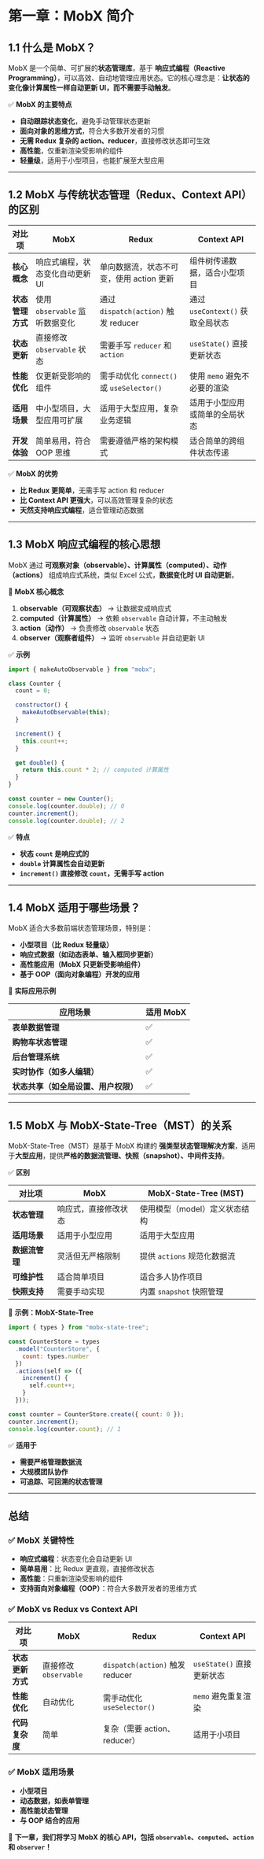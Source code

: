 # **第一章：MobX 简介**

## **1.1 什么是 MobX？**

MobX 是一个简单、可扩展的**状态管理库**，基于 **响应式编程（Reactive Programming）**，可以高效、自动地管理应用状态。它的核心理念是：**让状态的变化像计算属性一样自动更新 UI，而不需要手动触发**。

✅ **MobX 的主要特点**

- **自动跟踪状态变化**，避免手动管理状态更新
- **面向对象的思维方式**，符合大多数开发者的习惯
- **无需 Redux 复杂的 action、reducer**，直接修改状态即可生效
- **高性能**，仅重新渲染受影响的组件
- **轻量级**，适用于小型项目，也能扩展至大型应用

---

## **1.2 MobX 与传统状态管理（Redux、Context API）的区别**

| **对比项** | **MobX** | **Redux** | **Context API** |
|------------|---------|----------|---------------|
| **核心概念** | 响应式编程，状态变化自动更新 UI | 单向数据流，状态不可变，使用 action 更新 | 组件树传递数据，适合小型项目 |
| **状态管理方式** | 使用 `observable` 监听数据变化 | 通过 `dispatch(action)` 触发 reducer | 通过 `useContext()` 获取全局状态 |
| **状态更新** | 直接修改 `observable` 状态 | 需要手写 `reducer` 和 `action` | `useState()` 直接更新状态 |
| **性能优化** | 仅更新受影响的组件 | 需手动优化 `connect()` 或 `useSelector()` | 使用 `memo` 避免不必要的渲染 |
| **适用场景** | 中小型项目，大型应用可扩展 | 适用于大型应用，复杂业务逻辑 | 适用于小型应用或简单的全局状态 |
| **开发体验** | 简单易用，符合 OOP 思维 | 需要遵循严格的架构模式 | 适合简单的跨组件状态传递 |

✅ **MobX 的优势**

- **比 Redux 更简单**，无需手写 action 和 reducer
- **比 Context API 更强大**，可以高效管理复杂的状态
- **天然支持响应式编程**，适合管理动态数据

---

## **1.3 MobX 响应式编程的核心思想**

MobX 通过 **可观察对象（observable）、计算属性（computed）、动作（actions）** 组成响应式系统，类似 Excel 公式，**数据变化时 UI 自动更新**。

🔹 **MobX 核心概念**

1. **observable（可观察状态）** → 让数据变成响应式
2. **computed（计算属性）** → 依赖 `observable` 自动计算，不主动触发
3. **action（动作）** → 负责修改 `observable` 状态
4. **observer（观察者组件）** → 监听 `observable` 并自动更新 UI

✅ **示例**

```javascript
import { makeAutoObservable } from "mobx";

class Counter {
  count = 0;

  constructor() {
    makeAutoObservable(this);
  }

  increment() {
    this.count++;
  }

  get double() {
    return this.count * 2; // computed 计算属性
  }
}

const counter = new Counter();
console.log(counter.double); // 0
counter.increment();
console.log(counter.double); // 2
```

✅ **特点**

- **状态 `count` 是响应式的**
- **`double` 计算属性会自动更新**
- **`increment()` 直接修改 `count`，无需手写 action**

---

## **1.4 MobX 适用于哪些场景？**

MobX 适合大多数前端状态管理场景，特别是：

- **小型项目（比 Redux 轻量级）**
- **响应式数据（如动态表单、输入框同步更新）**
- **高性能应用（MobX 只更新受影响组件）**
- **基于 OOP（面向对象编程）开发的应用**

🚀 **实际应用示例**

| **应用场景** | **适用 MobX** |
|-------------|-------------|
| **表单数据管理** | ✅ |
| **购物车状态管理** | ✅ |
| **后台管理系统** | ✅ |
| **实时协作（如多人编辑）** | ✅ |
| **状态共享（如全局设置、用户权限）** | ✅ |

---

## **1.5 MobX 与 MobX-State-Tree（MST）的关系**

MobX-State-Tree（MST）是基于 MobX 构建的 **强类型状态管理解决方案**，适用于**大型应用**，提供**严格的数据流管理、快照（snapshot）、中间件支持**。

✅ **区别**

| **对比项** | **MobX** | **MobX-State-Tree (MST)** |
|------------|---------|------------------|
| **状态管理** | 响应式，直接修改状态 | 使用模型（model）定义状态结构 |
| **适用场景** | 适用于小型应用 | 适用于大型应用 |
| **数据流管理** | 灵活但无严格限制 | 提供 `actions` 规范化数据流 |
| **可维护性** | 适合简单项目 | 适合多人协作项目 |
| **快照支持** | 需要手动实现 | 内置 `snapshot` 快照管理 |

🚀 **示例：MobX-State-Tree**

```javascript
import { types } from "mobx-state-tree";

const CounterStore = types
  .model("CounterStore", {
    count: types.number
  })
  .actions(self => ({
    increment() {
      self.count++;
    }
  }));

const counter = CounterStore.create({ count: 0 });
counter.increment();
console.log(counter.count); // 1
```

✅ **适用于**

- **需要严格管理数据流**
- **大规模团队协作**
- **可追踪、可回溯的状态管理**

---

## **总结**

### **✅ MobX 关键特性**

- **响应式编程**：状态变化会自动更新 UI
- **简单易用**：比 Redux 更直观，直接修改状态
- **高性能**：只重新渲染受影响的组件
- **支持面向对象编程（OOP）**：符合大多数开发者的思维方式

### **✅ MobX vs Redux vs Context API**

| **对比项** | **MobX** | **Redux** | **Context API** |
|------------|---------|----------|---------------|
| **状态更新方式** | 直接修改 `observable` | `dispatch(action)` 触发 reducer | `useState()` 直接更新状态 |
| **性能优化** | 自动优化 | 需手动优化 `useSelector()` | `memo` 避免重复渲染 |
| **代码复杂度** | 简单 | 复杂（需要 action、reducer） | 适用于小项目 |

### **✅ MobX 适用场景**

- **小型项目**
- **动态数据，如表单管理**
- **高性能状态管理**
- **与 OOP 结合的应用**

🚀 **下一章，我们将学习 MobX 的核心 API，包括 `observable`、`computed`、`action` 和 `observer`！**
